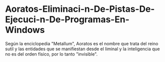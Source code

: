 # Aoratos-Eliminaci-n-De-Pistas-De-Ejecuci-n-De-Programas-En-Windows
Según la enciclopedia "Metallum", Aoratos es el nombre que trata del reino sutil y las entidades que se manifiestan desde el liminal y la inteligencia que no es del orden físico, por lo tanto "invisible".
